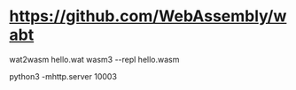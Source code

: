 # https://github.com/WebAssembly/wabt

wat2wasm hello.wat
wasm3 --repl hello.wasm

python3 -mhttp.server 10003


